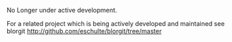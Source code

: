 No Longer under active development.

For a related project which is being actively developed and maintained
see blorgit http://github.com/eschulte/blorgit/tree/master
